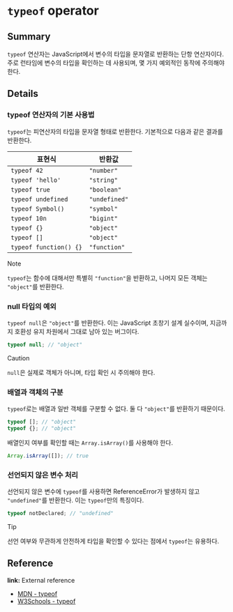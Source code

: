 # `typeof` operator

## Summary
`typeof` 연산자는 JavaScript에서 변수의 타입을 문자열로 반환하는 단항 연산자이다. 주로 런타임에 변수의 타입을 확인하는 데 사용되며, 몇 가지 예외적인 동작에 주의해야 한다.

## Details

### typeof 연산자의 기본 사용법
`typeof`는 피연산자의 타입을 문자열 형태로 반환한다. 기본적으로 다음과 같은 결과를 반환한다.

| 표현식           | 반환값        |
|------------------|---------------|
| `typeof 42`      | `"number"`    |
| `typeof 'hello'` | `"string"`    |
| `typeof true`    | `"boolean"`   |
| `typeof undefined` | `"undefined"` |
| `typeof Symbol()` | `"symbol"`   |
| `typeof 10n`     | `"bigint"`    |
| `typeof {}`      | `"object"`    |
| `typeof []`      | `"object"`    |
| `typeof function() {}` | `"function"` |

> [!NOTE]
> `typeof`는 함수에 대해서만 특별히 `"function"`을 반환하고, 나머지 모든 객체는 `"object"`를 반환한다.

### null 타입의 예외
`typeof null`은 `"object"`를 반환한다. 이는 JavaScript 초창기 설계 실수이며, 지금까지 호환성 유지 차원에서 그대로 남아 있는 버그이다.

```js
typeof null; // "object"
```

> [!CAUTION]
> `null`은 실제로 객체가 아니며, 타입 확인 시 주의해야 한다.

### 배열과 객체의 구분
`typeof`로는 배열과 일반 객체를 구분할 수 없다. 둘 다 `"object"`를 반환하기 때문이다.

```js
typeof []; // "object"
typeof {}; // "object"
```

배열인지 여부를 확인할 때는 `Array.isArray()`를 사용해야 한다.

```js
Array.isArray([]); // true
```

### 선언되지 않은 변수 처리
선언되지 않은 변수에 `typeof`를 사용하면 ReferenceError가 발생하지 않고 `"undefined"`를 반환한다. 이는 `typeof`만의 특징이다.

```js
typeof notDeclared; // "undefined"
```

> [!TIP]
> 선언 여부와 무관하게 안전하게 타입을 확인할 수 있다는 점에서 `typeof`는 유용하다.

## Reference

**link:** External reference
- [MDN - typeof](https://developer.mozilla.org/en-US/docs/Web/JavaScript/Reference/Operators/typeof)
- [W3Schools - typeof](https://www.w3schools.com/Js/js_typeof.asp)
